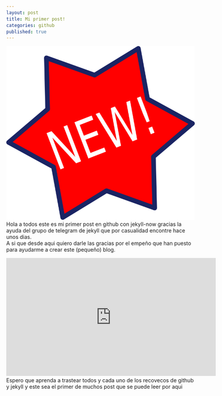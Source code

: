 ```yaml
---
layout: post
title: Mi primer post!
categories: github
published: true
---
```

![New!](/images/new.png)
Hola a todos este es mi primer post en github con jekyll-now gracias la ayuda del grupo de telegram de jekyll que
por casualidad encontre hace unos dias.<br>
A si que desde aqui quiero darle las gracias por el empeño que han puesto para ayudarme a crear este (pequeño) blog.<br>
<center><iframe width="560" height="315" src="https://www.youtube.com/embed/bytE6Vjo92E" frameborder="0" allow="accelerometer; autoplay; encrypted-media; gyroscope; picture-in-picture" allowfullscreen></iframe></center>
Espero que aprenda a trastear todos y cada uno de los recovecos de github y jekyll y este sea el primer de muchos post que se puede leer por aqui
